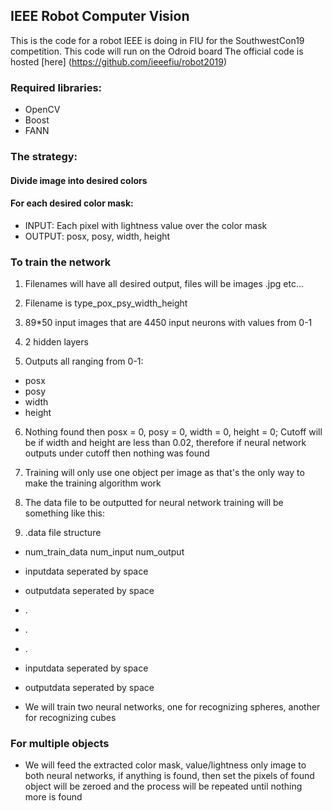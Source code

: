 ## IEEE Robot Computer Vision

This is the code for a robot IEEE is doing in FIU for the SouthwestCon19 competition. This code will run on the Odroid board
The official code is hosted [here] (https://github.com/ieeefiu/robot2019)


### Required libraries:
* OpenCV
* Boost
* FANN

### The strategy:

#### Divide image into desired colors

#### For each desired color mask:
* INPUT: Each pixel with lightness value over the color mask
* OUTPUT: posx, posy, width, height

### To train the network
1. Filenames will have all desired output, files will be images .jpg etc...

2. Filename is type_pox_psy_width_height

3. 89*50 input images that are 4450 input neurons with values from 0-1
4. 2 hidden layers

5. Outputs all ranging from 0-1: 
  * posx
  * posy
  * width
  * height

6. Nothing found then posx = 0, posy = 0, width = 0, height = 0; Cutoff will be if width and height are less than 0.02, therefore if neural network outputs under cutoff then nothing was found

7. Training will only use one object per image as that's the only way to make the training algorithm work

8. The data file to be outputted for neural network training will be something like this:

9. .data file structure
  * num_train_data num_input num_output
  * inputdata seperated by space
  * outputdata seperated by space
  * .
  * .
  * .
  * inputdata seperated by space
  * outputdata seperated by space

* We will train two neural networks, one for recognizing spheres, another for recognizing cubes

### For multiple objects
* We will feed the extracted color mask, value/lightness only image to both neural networks, if anything is found, then set the pixels of found object will be zeroed and the process will be repeated until nothing more is found

